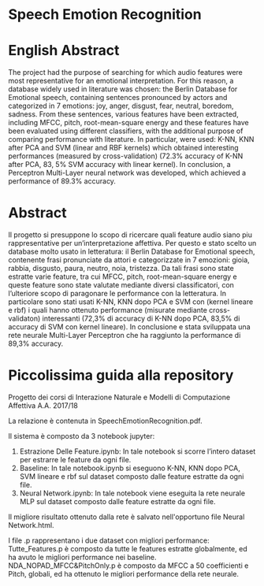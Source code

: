 # Speech Emotion Recognition

# English Abstract

The project had the purpose of searching for which audio features were most representative for an emotional interpretation. For this reason, a database widely used in literature was chosen: the Berlin Database for Emotional speech, containing sentences pronounced by actors and categorized in 7 emotions: joy, anger, disgust, fear, neutral, boredom, sadness. From these sentences, various features have been extracted, including MFCC, pitch, root-mean-square energy and these features have been evaluated using different classifiers, with the additional purpose of comparing performance with literature. In particular, were used: K-NN, KNN after PCA and SVM (linear and RBF kernels) which obtained interesting performances (measured by cross-validation) (72.3% accuracy of K-NN after PCA, 83, 5% SVM accuracy with linear kernel). In conclusion, a Perceptron Multi-Layer neural network was developed, which achieved a performance of 89.3% accuracy.


# Abstract
Il progetto si presuppone lo scopo di ricercare quali feature audio siano piu rappresentative per un’interpretazione affettiva. Per questo e stato scelto un database molto usato in letteratura: il Berlin Database for Emotional speech, contenente frasi pronunciate da attori e
categorizzate in 7 emozioni: gioia, rabbia, disgusto, paura, neutro, noia, tristezza. Da tali frasi sono state estratte varie feature, tra cui MFCC, pitch, root-mean-square energy e queste feature sono state valutate mediante diversi classificatori, con l’ulteriore scopo di paragonare le performance con la letteratura. In particolare sono stati usati K-NN, KNN dopo PCA e SVM con (kernel lineare e rbf) i quali hanno ottenuto performance (misurate mediante cross-validaton) interessanti (72,3% di accuracy di K-NN dopo PCA, 83,5% di accuracy di SVM con kernel lineare). In conclusione e stata sviluppata una rete neurale Multi-Layer Perceptron che ha raggiunto la performance di 89,3% accuracy.

# Piccolissima guida alla repository

Progetto dei corsi di Interazione Naturale e Modelli di Computazione Affettiva A.A. 2017/18

La relazione è contenuta in SpeechEmotionRecognition.pdf.

Il sistema è composto da 3 notebook jupyter:
1) Estrazione Delle Feature.ipynb: In tale notebook si scorre l’intero dataset per estrarre le feature da ogni file.
2) Baseline: In tale notebook.ipynb si eseguono K-NN, KNN dopo PCA, SVM lineare e rbf sul dataset composto dalle feature estratte da ogni file.
3) Neural Network.ipynb: In tale notebook viene eseguita la rete neurale MLP sul dataset composto dalle feature estratte da ogni file.

Il migliore risultato ottenuto dalla rete è salvato nell'opportuno file Neural Network.html.

I file .p rappresentano i due dataset con migliori performance: Tutte_Features.p è composto da tutte le features estratte globalmente,
ed ha avuto le migliori performance nei baseline. NDA_NOPAD_MFCC&PitchOnly.p è composto da MFCC a 50 coefficienti e Pitch, globali,
ed ha ottenuto le migliori performance della rete neurale.
